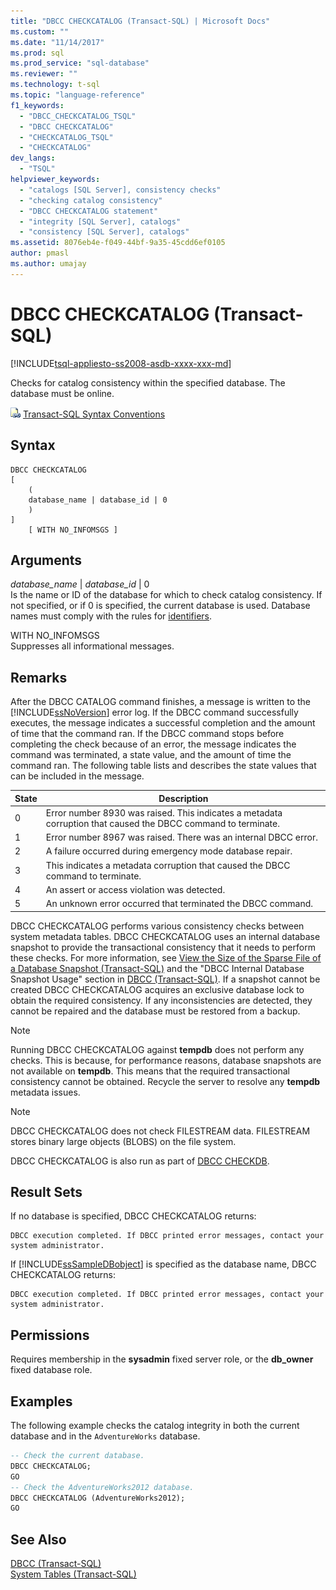 ```yaml
---
title: "DBCC CHECKCATALOG (Transact-SQL) | Microsoft Docs"
ms.custom: ""
ms.date: "11/14/2017"
ms.prod: sql
ms.prod_service: "sql-database"
ms.reviewer: ""
ms.technology: t-sql
ms.topic: "language-reference"
f1_keywords: 
  - "DBCC_CHECKCATALOG_TSQL"
  - "DBCC CHECKCATALOG"
  - "CHECKCATALOG_TSQL"
  - "CHECKCATALOG"
dev_langs: 
  - "TSQL"
helpviewer_keywords: 
  - "catalogs [SQL Server], consistency checks"
  - "checking catalog consistency"
  - "DBCC CHECKCATALOG statement"
  - "integrity [SQL Server], catalogs"
  - "consistency [SQL Server], catalogs"
ms.assetid: 8076eb4e-f049-44bf-9a35-45cdd6ef0105
author: pmasl
ms.author: umajay
---
```

# DBCC CHECKCATALOG (Transact-SQL)
[!INCLUDE[tsql-appliesto-ss2008-asdb-xxxx-xxx-md](../../includes/tsql-appliesto-ss2008-asdb-xxxx-xxx-md.md)]

  Checks for catalog consistency within the specified database. The database must be online.  
  
 ![Topic link icon](../../database-engine/configure-windows/media/topic-link.gif "Topic link icon") [Transact-SQL Syntax Conventions](../../t-sql/language-elements/transact-sql-syntax-conventions-transact-sql.md)  
  
## Syntax  
  
```  
DBCC CHECKCATALOG   
[   
    (   
    database_name | database_id | 0  
    )  
]  
    [ WITH NO_INFOMSGS ]   
```  
  
## Arguments  
 *database_name* | *database_id* | 0  
 Is the name or ID of the database for which to check catalog consistency. If not specified, or if 0 is specified, the current database is used. Database names must comply with the rules for [identifiers](../../relational-databases/databases/database-identifiers.md).  
  
 WITH NO_INFOMSGS  
 Suppresses all informational messages.  
  
## Remarks  
After the DBCC CATALOG command finishes, a message is written to the [!INCLUDE[ssNoVersion](../../includes/ssnoversion-md.md)] error log. If the DBCC command successfully executes, the message indicates a successful completion and the amount of time that the command ran. If the DBCC command stops before completing the check because of an error, the message indicates the command was terminated, a state value, and the amount of time the command ran. The following table lists and describes the state values that can be included in the message.
  
|State|Description|  
|-----------|-----------------|  
|0|Error number 8930 was raised. This indicates a metadata corruption that caused the DBCC command to terminate.|  
|1|Error number 8967 was raised. There was an internal DBCC error.|  
|2|A failure occurred during emergency mode database repair.|  
|3|This indicates a metadata corruption that caused the DBCC command to terminate.|  
|4|An assert or access violation was detected.|  
|5|An unknown error occurred that terminated the DBCC command.|  
  
DBCC CHECKCATALOG performs various consistency checks between system metadata tables. DBCC CHECKCATALOG uses an internal database snapshot to provide the transactional consistency that it needs to perform these checks. For more information, see [View the Size of the Sparse File of a Database Snapshot &#40;Transact-SQL&#41;](../../relational-databases/databases/view-the-size-of-the-sparse-file-of-a-database-snapshot-transact-sql.md) and the "DBCC Internal Database Snapshot Usage" section in [DBCC &#40;Transact-SQL&#41;](../../t-sql/database-console-commands/dbcc-transact-sql.md).
If a snapshot cannot be created DBCC CHECKCATALOG acquires an exclusive database lock to obtain the required consistency. If any inconsistencies are detected, they cannot be repaired and the database must be restored from a backup.
  
> [!NOTE]  
> Running DBCC CHECKCATALOG against **tempdb** does not perform any checks. This is because, for performance reasons, database snapshots are not available on **tempdb**. This means that the required transactional consistency cannot be obtained. Recycle the server to resolve any **tempdb** metadata issues.  
  
> [!NOTE]  
> DBCC CHECKCATALOG does not check FILESTREAM data. FILESTREAM stores binary large objects (BLOBS) on the file system.  
  
DBCC CHECKCATALOG is also run as part of [DBCC CHECKDB](../../t-sql/database-console-commands/dbcc-checkdb-transact-sql.md).
  
## Result Sets  
If no database is specified, DBCC CHECKCATALOG returns:
  
```
DBCC execution completed. If DBCC printed error messages, contact your system administrator.  
```  
  
If [!INCLUDE[ssSampleDBobject](../../includes/sssampledbobject-md.md)] is specified as the database name, DBCC CHECKCATALOG returns:
  
```
DBCC execution completed. If DBCC printed error messages, contact your system administrator.  
```  
  
## Permissions  
 Requires membership in the **sysadmin** fixed server role, or the **db_owner** fixed database role.  
  
## Examples  
The following example checks the catalog integrity in both the current database and in the `AdventureWorks` database.
  
```sql
-- Check the current database.  
DBCC CHECKCATALOG;  
GO  
-- Check the AdventureWorks2012 database.  
DBCC CHECKCATALOG (AdventureWorks2012);  
GO  
```  
  
## See Also  
[DBCC &#40;Transact-SQL&#41;](../../t-sql/database-console-commands/dbcc-transact-sql.md)  
[System Tables &#40;Transact-SQL&#41;](../../relational-databases/system-tables/system-tables-transact-sql.md)
  
